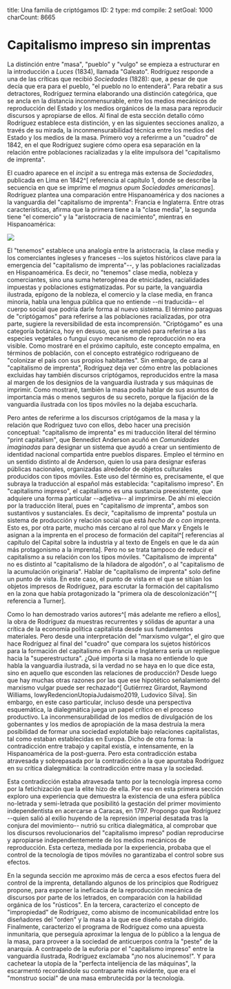 title:          Una familia de criptógamos
ID:             2
type:           md
compile:        2
setGoal:        1000
charCount:      8665


# Capitalismo impreso sin imprentas

La distinción entre "masa", "pueblo" y "vulgo" se empieza a estructurar en la introducción a *Luces* (1834), llamada "Galeato". Rodríguez responde a una de las críticas que recibió *Sociedades* (1828): que, a pesar de que decía que era para el pueblo, "el pueblo no lo entenderá". Para rebatir a sus detractores, Rodríguez termina elaborando una distinción categórica, que se ancla en la distancia inconmensurable, entre los medios mecánicos de reproducción del Estado y los medios orgánicos de la masa para reproducir discursos y apropiarse de ellos. Al final de esta sección detallo cómo Rodríguez establece esta distinción, y en las siguientes secciones analizo, a través de su mirada, la inconmensurabilidad técnica entre los medios del Estado y los medios de la masa. Primero voy a referirme a un "cuadro" de 1842, en el que Rodríguez sugiere cómo opera esa separación en la relación entre poblaciones racializadas y la elite impulsora del "capitalismo de imprenta". 

El cuadro aparece en el *incipit* a su entrega más extensa de *Sociedades*, publicada en Lima en 1842^[ referencia al capítulo 1, donde se describe la secuencia en que se imprime el *magnus opum* *Sociedades americanas*]. Rodríguez plantea una comparación entre Hispanoamérica y dos naciones a la vanguardia del "capitalismo de imprenta": Francia e Inglaterra. Entre otras características, afirma que la primera tiene a la "clase media", la segunda tiene "el comercio" y la "aristocracia de nacimiento", mientras en Hispanoamérica:

![](file:///home/febres/Pictures/Screenshots/jentuza.png)

<!--Con este cuadro me iré adentrando en la crítica de Rodríguez al "capitalismo de imprenta", y en esa media iré detallando los elementos léxicos de su abigarrada composición textual. Por ahora me refiero solo al--> El "tenemos" establece una analogía entre la aristocracia, la clase media y los comerciantes ingleses y franceses --los sujetos históricos clave para la emergencia del "capitalismo de imprenta"--, y las poblaciones racializadas en Hispanoamérica. Es decir, no "tenemos" clase media, nobleza y comerciantes, sino una suma heterogénea de etnicidades, racialidades impuestas y poblaciones estigmatizadas. Por su parte, la vanguardia ilustrada, epígono de la nobleza, el comercio y la clase media, en franca minoría, habla una lengua pública que no entiende --ni traducida-- el cuerpo social que podría darle forma al nuevo sistema. El término paraguas de "criptógamos" para referirse a las poblaciones racializadas, por otra parte, sugiere la reversibilidad de esta incomprensión. "Criptógamo" es una categoría botánica, hoy en desuso, que se empleó para referirse a las especies vegetales o fungui cuyo mecanismo de reproducción no era visible. Como mostraré en el próximo capítulo, este concepto empalma, en términos de población, con el concepto estratégico rodrigueano de "colonizar el país con sus propios habitantes". Sin embargo, de cara al "capitalismo de imprenta", Rodríguez deja ver cómo entre las poblaciones excluidas hay  también discursos criptógamos, reproducidos entre la masa al margen de los designios de la vanguardia ilustrada y sus máquinas de imprimir. Como mostraré, también la masa podía hablar de sus asuntos de importancia más o menos seguros de su secreto, porque la fijación de la vanguardia ilustrada con los tipos móviles no la dejaba escucharla.

Pero antes de referirme a los discursos criptógamos de la masa y la relación que Rodríguez tuvo con ellos, debo hacer una precisión conceptual: "capitalismo de imprenta" es mi traducción literal del término "print capitalism", que Bennedict Anderson acuñó en *Comunidades imaginadas* para designar un sistema que ayudó a crear un sentimiento de identidad nacional compartida entre pueblos dispares.  Empleo el término en un sentido distinto al de Anderson, quien lo usa para designar esferas públicas nacionales, organizadas alrededor de objetos culturales producidos con tipos móviles. Este uso del término es, precisamente, el que subraya la traducción al español más establecida: "capitalismo impreso". En "capitalismo impreso", el capitalismo es una sustancia preexistente, que adquiere una forma particular --adjetiva-- al imprimirse. De ahí mi elección por la traducción literal, pues en "capitalismo *de* imprenta", ambos son sustantivos y sustanciales. Es decir, "capitalismo de imprenta" postula un sistema de producción y relación social que está *hecho de* o *con* imprenta. Esto es, por otra parte, mucho más cercano al rol que Marx y Engels le asignan a la imprenta en el proceso de formación del capital^[ referencias al capítulo del Capital sobre la industria y al texto de Engels en que le da aún más protagonismo a la imprenta]. Pero no se trata tampoco de reducir el capitalismo a su relación con los tipos móviles. "Capitalismo de imprenta" no es distinto al "capitalismo de la hiladora de algodón", o al "capitalismo de la acumulación originaria". Hablar de "capitalismo de imprenta" solo define un punto de vista. En este caso, el punto de vista en el que se sitúan los objetos impresos de Rodríguez, para escrutar la formación del capitalismo en la zona que había protagonizado la "primera ola de descolonización"^[ referencia a Turner]. 

Como lo han demostrado varios autores^[ más adelante me refiero a ellos], la obra de Rodríguez da muestras recurrentes y sólidas de apuntar a una crítica de la economía política capitalista desde sus fundamentos materiales. Pero desde una interpretación del "marxismo vulgar", el giro que hace Rodríguez al final del "cuadro" que compara los sujetos históricos para la formación del capitalismo en Francia e Inglaterra sería un repliegue hacia la "superestructura". ¿Qué importa si la masa no entiende lo que habla la vanguardia ilustrada, si la verdad no se haya en lo que dice esta, sino en aquello que esconden las relaciones de producción? Desde luego que hay muchas otras razones por las que ese hipotético señalamiento del marxismo vulgar puede ser rechazado^[ Gutiérrrez Girardot, Raymond Williams, lowyRedencionUtopiaJudaismo2019, Ludovico Silva]. Sin embargo, en este caso particular, incluso desde una perspectiva esquemática, la dialegmática juega un papel crítico en el proceso productivo. La inconmensurabilidad de los medios de divulgación de los gobernantes y los medios de apropiación de la masa destruía la mera posibilidad de formar una sociedad explotable bajo relaciones capitalistas, tal como estaban establecidas en Europa. Dicho de otra forma: la contradicción entre trabajo y capital existía, e intensamente, en la Hispanoamérica de la post-guerra. Pero esta contradicción estaba atravesada y sobrepasada por la contradicción a la que apuntaba Rodríguez en su crítica dialegmática: la contradicción entre masa y la sociedad. 

Esta contradicción estaba atravesada tanto por la tecnología impresa como por la fetichización que la elite hizo de ella. Por eso en esta primera sección exploro una experiencia que demuestra la existencia de una esfera pública no-letrada y semi-letrada que posibilitó la gestación del primer movimiento independentista en acercarse a Caracas, en 1797. Propongo que Rodríguez --quien salió al exilio huyendo de la represión imperial desatada tras la conjura del movimiento-- nutrió su crítica dialegmática, al comprobar que los discursos revolucionarios del "capitalismo impreso" podían reproducirse y apropiarse independientemente de los medios mecánicos de reproducción. Esta certeza, mediada por la experiencia, probaba que el control de la tecnología de tipos móviles no garantizaba el control sobre sus efectos. 

En la segunda sección me aproximo más de cerca a esos efectos fuera del control de la imprenta, detallando algunos de los principios que Rodríguez propone, para exponer la ineficacia de la reproducción mecánica de discursos por parte de los letrados, en comparación con la habilidad orgánica de los "rústicos". En la tercera, caracterizo el concepto de "impropiedad" de Rodríguez, como abismo de incomunicabilidad entre los diseñadores del "orden" y la masa a la que ese diseño estaba dirigido. Finalmente, caracterizo el programa de Rodríguez como una apuesta inmunitaria, que perseguía aproximar la lengua de lo público a la lengua de la masa, para proveer a la sociedad de anticuerpos contra la "peste" de la anarquía. A contrapelo de la euforia por el "capitalismo impreso" entre la vanguardia ilustrada, Rodríguez exclamaba "¡no nos alucinemos!". Y para cachetear la utopía de la "perfecta intelijencia de las máquinas", la escarmentó recordándole su contraparte más evidente, que era el "monstruo social" de una masa embrutecida por la tecnología.